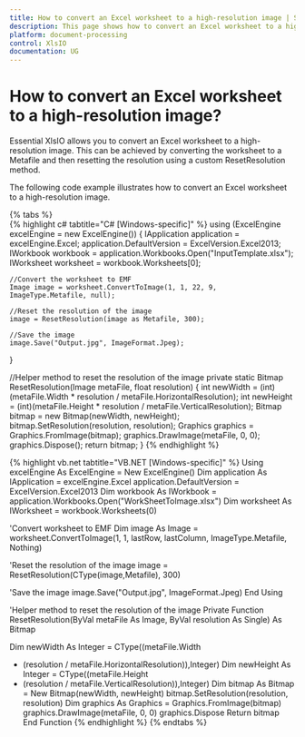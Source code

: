 ```yaml
---
title: How to convert an Excel worksheet to a high-resolution image | Syncfusion
description: This page shows how to convert an Excel worksheet to a high-resolution image using the Syncfusion .NET Excel library (XlsIO).
platform: document-processing
control: XlsIO
documentation: UG
---
```


# How to convert an Excel worksheet to a high-resolution image?

Essential XlsIO allows you to convert an Excel worksheet to a high-resolution image. This can be achieved by converting the worksheet to a Metafile and then resetting the resolution using a custom ResetResolution method.

The following code example illustrates how to convert an Excel worksheet to a high-resolution image.

{% tabs %}  
{% highlight c# tabtitle="C# [Windows-specific]" %}
using (ExcelEngine excelEngine = new ExcelEngine())
{
    IApplication application = excelEngine.Excel;
    application.DefaultVersion = ExcelVersion.Excel2013;
    IWorkbook workbook = application.Workbooks.Open("InputTemplate.xlsx");
    IWorksheet worksheet = workbook.Worksheets[0];

    //Convert the worksheet to EMF
    Image image = worksheet.ConvertToImage(1, 1, 22, 9,
    ImageType.Metafile, null);

    //Reset the resolution of the image
    image = ResetResolution(image as Metafile, 300);

    //Save the image
    image.Save("Output.jpg", ImageFormat.Jpeg);
}

//Helper method to reset the resolution of the image
private static Bitmap ResetResolution(Image metaFile, float resolution)
{
    int newWidth = (int)(metaFile.Width * resolution / metaFile.HorizontalResolution);
    int newHeight = (int)(metaFile.Height * resolution / metaFile.VerticalResolution);
    Bitmap bitmap = new Bitmap(newWidth, newHeight);
    bitmap.SetResolution(resolution, resolution);
    Graphics graphics = Graphics.FromImage(bitmap);
    graphics.DrawImage(metaFile, 0, 0);
    graphics.Dispose();
    return bitmap;
}
{% endhighlight %}

{% highlight vb.net tabtitle="VB.NET [Windows-specific]" %}
Using excelEngine As ExcelEngine = New ExcelEngine()
  Dim application As IApplication = excelEngine.Excel
  application.DefaultVersion = ExcelVersion.Excel2013
  Dim workbook As IWorkbook = application.Workbooks.Open("WorkSheetToImage.xlsx")
  Dim worksheet As IWorksheet = workbook.Worksheets(0)

  'Convert worksheet to EMF
  Dim image As Image = worksheet.ConvertToImage(1, 1, lastRow, lastColumn, 
  ImageType.Metafile, Nothing)

  'Reset the resolution of the image
  image = ResetResolution(CType(image,Metafile), 300)
  
  'Save the image
  image.Save("Output.jpg", ImageFormat.Jpeg)
End Using

'Helper method to reset the resolution of the image
Private Function ResetResolution(ByVal metaFile As Image, 
ByVal resolution As Single) As Bitmap

   Dim newWidth As Integer = CType((metaFile.Width        
   * (resolution / metaFile.HorizontalResolution)),Integer)
   Dim newHeight As Integer = CType((metaFile.Height
   * (resolution / metaFile.VerticalResolution)),Integer)
   Dim bitmap As Bitmap = New Bitmap(newWidth, newHeight)
   bitmap.SetResolution(resolution, resolution)
   Dim graphics As Graphics = Graphics.FromImage(bitmap)
   graphics.DrawImage(metaFile, 0, 0)
   graphics.Dispose
   Return bitmap
End Function
{% endhighlight %}
{% endtabs %}